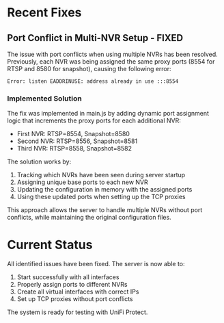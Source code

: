 # Recent Fixes

## Port Conflict in Multi-NVR Setup - FIXED
The issue with port conflicts when using multiple NVRs has been resolved. Previously, each NVR was being assigned the same proxy ports (8554 for RTSP and 8580 for snapshot), causing the following error:
```
Error: listen EADDRINUSE: address already in use :::8554
```

### Implemented Solution
The fix was implemented in main.js by adding dynamic port assignment logic that increments the proxy ports for each additional NVR:
- First NVR: RTSP=8554, Snapshot=8580
- Second NVR: RTSP=8556, Snapshot=8581
- Third NVR: RTSP=8558, Snapshot=8582

The solution works by:
1. Tracking which NVRs have been seen during server startup
2. Assigning unique base ports to each new NVR
3. Updating the configuration in memory with the assigned ports
4. Using these updated ports when setting up the TCP proxies

This approach allows the server to handle multiple NVRs without port conflicts, while maintaining the original configuration files.

# Current Status
All identified issues have been fixed. The server is now able to:
1. Start successfully with all interfaces
2. Properly assign ports to different NVRs
3. Create all virtual interfaces with correct IPs
4. Set up TCP proxies without port conflicts

The system is ready for testing with UniFi Protect.
